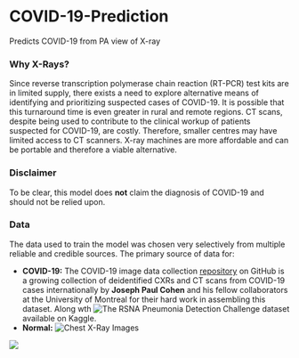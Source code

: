 # COVID-19-Prediction
Predicts COVID-19 from PA view of X-ray

### Why X-Rays?

Since reverse transcription polymerase chain reaction (RT-PCR) test kits are in limited supply, there exists a need to explore alternative means of identifying and prioritizing suspected cases of COVID-19.
It is possible that this turnaround time is even greater in rural and remote regions. CT scans, despite being used to contribute to the clinical workup of patients suspected for COVID-19, are costly. Therefore, smaller centres may have limited access to CT scanners. X-ray machines are more affordable and can be portable and therefore a viable alternative.

### Disclaimer
To be clear, this model does **not** claim the diagnosis of COVID-19 and should not be relied upon.

### Data
The data used to train the model was chosen very selectively from multiple reliable and credible sources.
The primary source of data for:
* **COVID-19:** The COVID-19 image data collection [repository](https://github.com/ieee8023/covid-chestxray-dataset) on GitHub is a growing collection of deidentified CXRs and CT scans from COVID-19 cases internationally by **Joseph Paul Cohen** and his fellow collaborators at the University of Montreal for their hard work in assembling this dataset. Along wth ![The RSNA Pneumonia Detection Challenge](https://www.kaggle.com/c/rsna-pneumonia-detection-challenge/data) dataset available on Kaggle.
* **Normal:** ![Chest X-Ray Images](https://www.kaggle.com/paultimothymooney/chest-xray-pneumonia)

![](https://github.com/Aman9026/COVID-19-Predictor-dataset/blob/master/dataset/Comparision.jpeg)
